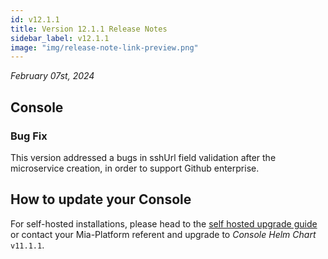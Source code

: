 ```yaml
---
id: v12.1.1
title: Version 12.1.1 Release Notes
sidebar_label: v12.1.1
image: "img/release-note-link-preview.png"
---
```


_February 07st, 2024_

## Console

### Bug Fix

This version addressed a bugs in sshUrl field validation after the microservice creation, in order to support Github enterprise.

## How to update your Console

For self-hosted installations, please head to the [self hosted upgrade guide](/infrastructure/self-hosted/installation-chart/100-how-to-upgrade.md#v12---version-upgrades) or contact your Mia-Platform referent and upgrade to _Console Helm Chart_ `v11.1.1`.
